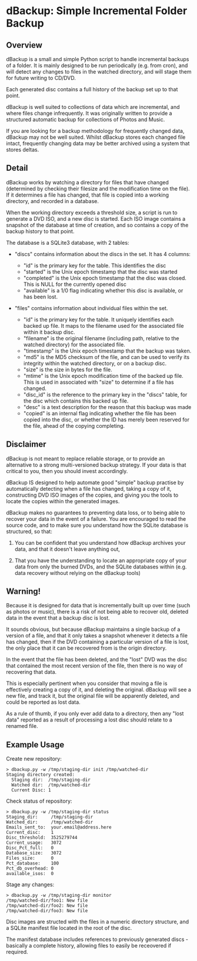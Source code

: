 # dBackup: Simple Incremental Folder Backup

## Overview

dBackup is a small and simple Python script to handle incremental backups
of a folder. It is mainly designed to be run periodically (e.g. from cron),
and will detect any changes to files in the watched directory, and will stage
them for future writing to CD/DVD.

Each generated disc contains a full history of the backup set up to that
point.

dBackup is well suited to collections of data which are incremental, and where
files change infrequently. It was originally written to provide a structured
automatic backup for collections of Photos and Music.

If you are looking for a backup methodology for frequently changed data,
dBackup may not be well suited. Whilst dBackup stores each changed file intact,
frequently changing data may be better archived using a system that stores
deltas.


## Detail

dBackup works by watching a directory for files that have changed (determined
by checking their filesize and the modification time on the file). If it
determines a file has changed, that file is copied into a working directory,
and recorded in a database.

When the working directory exceeds a threshold size, a script is run to
generate a DVD ISO, and a new disc is started. Each ISO image contains a
snapshot of the database at time of creation, and so contains a copy of the
backup history to that point.

The database is a SQLite3 database, with 2 tables:

- "discs" contains information about the discs in the set. It has 4 columns:
  - "id" is the primary key for the table. This identifies the disc
  - "started" is the Unix epoch timestamp that the disc was started
  - "completed" is the Unix epoch timestamp that the disc was closed. This is
    NULL for the currently opened disc
  - "available" is a 1/0 flag indicating whether this disc is available, or
    has been lost.

- "files" contains information about individual files within the set.
  - "id" is the primary key for the table. It uniquely identifies each backed
    up file. It maps to the filename used for the associated file within it
    backup disc.
  - "filename" is the original filename (including path, relative to the watched
    directory) for the associated file.
  - "timestamp" is the Unix epoch timestamp that the backup was taken.
  - "md5" is the MD5 checksum of the file, and can be used to verify its
    integrity within the watched directory, or on a backup disc.
  - "size" is the size in bytes for the file.
  - "mtime" is the Unix epoch modification time of the backed up file. This is
    used in associated with "size" to determine if a file has changed.
  - "disc\_id" is the reference to the primary key in the "discs" table, for the
    disc which contains this backed up file.
  - "desc" is a text description for the reason that this backup was made
  - "copied" is an internal flag indicating whether the file has been copied
    into the disc, or whether the ID has merely been reserved for the file, ahead
    of the copying completing.


## Disclaimer

dBackup is not meant to replace reliable storage, or to provide an alternative
to a strong multi-versioned backup strategy. If your data is that critical to
you, then you should invest accordingly.

dBackup IS designed to help automate good "simple" backup practise by automatically
detecting when a file has changed, taking a copy of it, constructing DVD ISO
images of the copies, and giving you the tools to locate the copies within the
generated images.

dBackup makes no guarantees to preventing data loss, or to being able to recover
your data in the event of a failure. You are encouraged to read the source code,
and to make sure you understand how the SQLite database is structured, so that:

1. You can be confident that you understand how dBackup archives your data, and
   that it doesn't leave anything out,

2. That you have the understanding to locate an appropriate copy of your data
   from only the burned DVDs, and the SQLite databases within (e.g. data recovery
   without relying on the dBackup tools)


## Warning!

Because it is designed for data that is incrementally built up over time (such
as photos or music), there is a risk of not being able to recover old, deleted
data in the event that a backup disc is lost.

It sounds obvious, but because dBackup maintains a single backup of a version of
a file, and that it only takes a snapshot whenever it detects a file has changed,
then if the DVD containing a particular version of a file is lost, the only place
that it can be recovered from is the origin directory.

In the event that the file has been deleted, and the "lost" DVD was
the disc that contained the most recent version of the file, then there is no
way of recovering that data.

This is especially pertinent when you consider that moving a file is effectively
creating a copy of it, and deleting the original. dBackup will see a new file,
and track it, but the original file will be apparently deleted, and could be
reported as lost data.

As a rule of thumb, if you only ever add data to a directory, then any "lost
data" reported as a result of processing a lost disc should relate to a renamed
file.


## Example Usage

Create new repository:
```
> dbackup.py -w /tmp/staging-dir init /tmp/watched-dir
Staging directory created:
  Staging dir:  /tmp/staging-dir
  Watched dir:  /tmp/watched-dir
  Current Disc: 1
```

Check status of repository:
```
> dbackup.py -w /tmp/staging-dir status
Staging_dir:     /tmp/staging-dir
Watched_dir:     /tmp/watched-dir
Emails_sent_to:  your.email@address.here
Current_disc:    1
Disc_threshold:  3525279744
Current_usage:   3072
Disc_Pct_full:   0
Database_size:   3072
Files_size:      0
Pct_database:    100
Pct_db_overhead: 0
available_isos:  0
```

Stage any changes:
```
> dbackup.py -w /tmp/staging-dir monitor
/tmp/watched-dir/foo1: New file
/tmp/watched-dir/foo2: New file
/tmp/watched-dir/foo3: New file
```

Disc images are structed with the files in a numeric directory structure, and
a SQLite manifest file located in the root of the disc.

The manifest database includes references to previously generated discs -
basically a complete history, allowing files to easily be receovered if
required.
